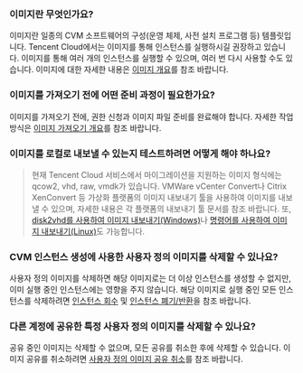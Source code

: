 ### 이미지란 무엇인가요?
이미지란 일종의 CVM 소프트웨어의 구성(운영 체제, 사전 설치 프로그램 등) 템플릿입니다. Tencent Cloud에서는 이미지를 통해 인스턴스를 실행하시길 권장하고 있습니다. 이미지를 통해 여러 개의 인스턴스를 실행할 수 있으며, 여러 번 다시 사용할 수도 있습니다. 이미지에 대한 자세한 내용은 [이미지 개요](https://intl.cloud.tencent.com/document/product/213/4940)를 참조 바랍니다.

### 이미지를 가져오기 전에 어떤 준비 과정이 필요한가요?
이미지를 가져오기 전에, 권한 신청과 이미지 파일 준비를 완료해야 합니다. 자세한 작업 방식은 [이미지 가져오기 개요](https://intl.cloud.tencent.com/document/product/213/4945)를 참조 바랍니다.

### 이미지를 로컬로 내보낼 수 있는지 테스트하려면 어떻게 해야 하나요?
> 현재 Tencent Cloud 서비스에서 마이그레이션을 지원하는 이미지 형식에는 qcow2, vhd, raw, vmdk가 있습니다.
VMWare vCenter Convert나 Citrix XenConvert 등 가상화 플랫폼의 이미지 내보내기 툴을 사용하여 이미지를 내보낼 수 있으며, 자세한 내용은 각 플랫폼의 내보내기 툴 문서를 참조 바랍니다. 또, [disk2vhd를 사용하여 이미지 내보내기(Windows)](https://intl.cloud.tencent.com/document/product/213/17815)나 [명령어를 사용하여 이미지 내보내기(Linux)](https://intl.cloud.tencent.com/document/product/213/17814)도 가능합니다.

### CVM 인스턴스 생성에 사용한 사용자 정의 이미지를 삭제할 수 있나요?
사용자 정의 이미지를 삭제하면 해당 이미지로는 더 이상 인스턴스를 생성할 수 없지만, 이미 실행 중인 인스턴스에는 영향을 주지 않습니다. 해당 이미지로 실행 중인 모든 인스턴스를 삭제하려면 [인스턴스 회수](https://intl.cloud.tencent.com/document/product/213/4931) 및 [인스턴스 폐기/반환](https://intl.cloud.tencent.com/document/product/213/4930)을 참조 바랍니다.

### 다른 계정에 공유한 특정 사용자 정의 이미지를 삭제할 수 있나요?
공유 중인 이미지는 삭제할 수 없으며, 모든 공유를 취소한 후에 삭제할 수 있습니다. 이미지 공유를 취소하려면 [사용자 정의 이미지 공유 취소](https://intl.cloud.tencent.com/document/product/213/7148)를 참조 바랍니다.



